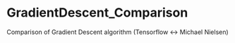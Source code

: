 # GradientDescent_Comparison
Comparison of Gradient Descent algorithm (Tensorflow &lt;-> Michael Nielsen)
